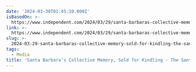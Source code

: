 ```yaml
---
date: '2024-03-30T01:45:20.000Z'
isBasedOn: >-
  https://www.independent.com/2024/03/29/santa-barbaras-collective-memory-sold-for-kindling/
link: >-
  https://www.independent.com/2024/03/29/santa-barbaras-collective-memory-sold-for-kindling/
slug: >-
  2024-03-29-santa-barbaras-collective-memory-sold-for-kindling-the-santa-barbara-in
tags:
  - Media
title: 'Santa Barbara’s Collective Memory, Sold for Kindling - The Santa Barbara In'
---
```


